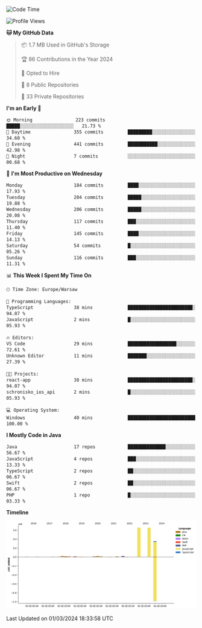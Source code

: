 <!--START_SECTION:waka-->
![Code Time](http://img.shields.io/badge/Code%20Time-171%20hrs%2038%20mins-blue)

![Profile Views](http://img.shields.io/badge/Profile%20Views-0-blue)

**🐱 My GitHub Data** 

> 📦 1.7 MB Used in GitHub's Storage 
 > 
> 🏆 86 Contributions in the Year 2024
 > 
> 💼 Opted to Hire
 > 
> 📜 8 Public Repositories 
 > 
> 🔑 33 Private Repositories 
 > 
**I'm an Early 🐤** 

```text
🌞 Morning                223 commits         █████░░░░░░░░░░░░░░░░░░░░   21.73 % 
🌆 Daytime                355 commits         █████████░░░░░░░░░░░░░░░░   34.60 % 
🌃 Evening                441 commits         ███████████░░░░░░░░░░░░░░   42.98 % 
🌙 Night                  7 commits           ░░░░░░░░░░░░░░░░░░░░░░░░░   00.68 % 
```
📅 **I'm Most Productive on Wednesday** 

```text
Monday                   184 commits         ████░░░░░░░░░░░░░░░░░░░░░   17.93 % 
Tuesday                  204 commits         █████░░░░░░░░░░░░░░░░░░░░   19.88 % 
Wednesday                206 commits         █████░░░░░░░░░░░░░░░░░░░░   20.08 % 
Thursday                 117 commits         ███░░░░░░░░░░░░░░░░░░░░░░   11.40 % 
Friday                   145 commits         ████░░░░░░░░░░░░░░░░░░░░░   14.13 % 
Saturday                 54 commits          █░░░░░░░░░░░░░░░░░░░░░░░░   05.26 % 
Sunday                   116 commits         ███░░░░░░░░░░░░░░░░░░░░░░   11.31 % 
```


📊 **This Week I Spent My Time On** 

```text
🕑︎ Time Zone: Europe/Warsaw

💬 Programming Languages: 
TypeScript               38 mins             ████████████████████████░   94.07 % 
JavaScript               2 mins              █░░░░░░░░░░░░░░░░░░░░░░░░   05.93 % 

🔥 Editors: 
VS Code                  29 mins             ██████████████████░░░░░░░   72.61 % 
Unknown Editor           11 mins             ███████░░░░░░░░░░░░░░░░░░   27.39 % 

🐱‍💻 Projects: 
react-app                38 mins             ████████████████████████░   94.07 % 
schronisko_ios_api       2 mins              █░░░░░░░░░░░░░░░░░░░░░░░░   05.93 % 

💻 Operating System: 
Windows                  40 mins             █████████████████████████   100.00 % 
```

**I Mostly Code in Java** 

```text
Java                     17 repos            ██████████████░░░░░░░░░░░   56.67 % 
JavaScript               4 repos             ███░░░░░░░░░░░░░░░░░░░░░░   13.33 % 
TypeScript               2 repos             ██░░░░░░░░░░░░░░░░░░░░░░░   06.67 % 
Swift                    2 repos             ██░░░░░░░░░░░░░░░░░░░░░░░   06.67 % 
PHP                      1 repo              █░░░░░░░░░░░░░░░░░░░░░░░░   03.33 % 
```



**Timeline**

![Lines of Code chart](https://raw.githubusercontent.com/KuaQ/KuaQ/main/assets/bar_graph.png)


 Last Updated on 01/03/2024 18:33:58 UTC
<!--END_SECTION:waka-->
